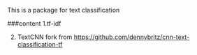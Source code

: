 

This is a package for text classification

###content
1.tf-idf 

2. TextCNN
fork from https://github.com/dennybritz/cnn-text-classification-tf


